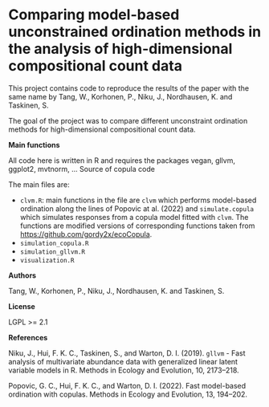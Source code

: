 # **Comparing model-based unconstrained ordination methods in the analysis of high-dimensional compositional count data**

This project contains code to reproduce the results of the paper with the same name by Tang, W., Korhonen, P., Niku, J., Nordhausen, K. and Taskinen, S.

The goal of the project was to compare different unconstraint ordination methods for high-dimensional compositional count data.

**Main functions**

All code here is written in R and requires the packages vegan, gllvm, ggplot2, mvtnorm, ...
Source of copula code

The main files are:

- `clvm.R`: main functions in the file are `clvm` which performs model-based ordination along the lines of Popovic at al. (2022) and `simulate.copula` which simulates responses from a copula model fitted with `clvm`. The functions are modified versions of corresponding functions taken from https://github.com/gordy2x/ecoCopula.
- `simulation_copula.R`
- `simulation_gllvm.R`
- `visualization.R`

**Authors**

Tang, W., Korhonen, P., Niku, J., Nordhausen, K. and Taskinen, S.

**License**

LGPL >= 2.1

**References**

Niku, J., Hui, F. K. C., Taskinen, S., and Warton, D. I. (2019). `gllvm` - Fast analysis of multivariate abundance data with generalized linear latent variable models in R. Methods in Ecology and Evolution, 10, 2173–218. 

Popovic, G. C., Hui, F. K. C., and Warton, D. I. (2022). Fast model-based ordination with copulas. Methods in Ecology and Evolution, 13, 194–202.


